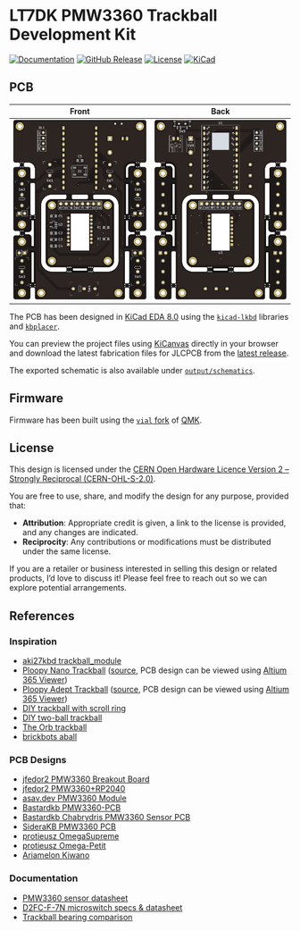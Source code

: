 # LT7DK PMW3360 Trackball Development Kit

[![Documentation](https://img.shields.io/badge/Documentation-Latest-brightgreen?style=for-the-badge&logo=docusaurus&logoColor=white)](https://lambdakb.dev/devices/lt7dk)
[![GitHub Release](https://img.shields.io/github/v/release/lambdakb/trackball-lt7dk?label=Release&style=for-the-badge&logo=github&logoColor=white)](https://github.com/lambdakb/trackball-lt7dk/releases/latest)
[![License](https://img.shields.io/badge/License-CERN--OHL--S--2.0-0099B0?style=for-the-badge&logo=opensourcehardware&logoColor=white)](/LICENSE)
[![KiCad](https://img.shields.io/badge/KiCad-v8-orange?style=for-the-badge&logo=kicad&logoColor=white&logoSize=auto)](https://www.kicad.org/)

## PCB

|    Front     |    Back     |
| :----------: | :---------: |
| ![PCB Front] | ![PCB Back] |

[PCB Front]: output/img/lt7dk-pcb-top.svg
[PCB Back]: output/img/lt7dk-pcb-bottom.svg

The PCB has been designed in [KiCad EDA 8.0](https://www.kicad.org/) using the [`kicad-lkbd`](https://github.com/lambdakb/kicad-lkbd) libraries and [`kbplacer`](https://github.com/adamws/kicad-kbplacer).

You can preview the project files using [KiCanvas](https://kicanvas.org/?github=https%3A%2F%2Fgithub.com%2Flambdakb%2Ftrackball-lt7dk%2Fblob%2Fmain%2Fpcb%2Flk23m-pcb.kicad_pro) directly in your browser and download the latest fabrication files for JLCPCB from the [latest release](https://github.com/lambdakb/keyboard-lk23m/releases/latest/).

The exported schematic is also available under [`output/schematics`](output/schematics/).

## Firmware

Firmware has been built using the [`vial` fork](https://github.com/vial-kb/vial-qmk) of [QMK](https://qmk.fm).

## License

This design is licensed under the [CERN Open Hardware Licence Version 2 – Strongly Reciprocal (CERN-OHL-S-2.0)](https://opensource.org/license/cern-ohl-s).

You are free to use, share, and modify the design for any purpose, provided that:

- **Attribution**: Appropriate credit is given, a link to the license is provided, and any changes are indicated.
- **Reciprocity**: Any contributions or modifications must be distributed under the same license.

If you are a retailer or business interested in selling this design or related products, I’d love to discuss it! Please feel free to reach out so we can explore potential arrangements.

## References

### Inspiration

- [aki27kbd trackball_module](https://github.com/aki27kbd/trackball_module)
- [Ploopy Nano Trackball](https://ploopy.co/nano-trackball/) ([source](https://github.com/ploopyco/nano-trackball), PCB design can be viewed using [Altium 365 Viewer](https://www.altium365.com/viewer/))
- [Ploopy Adept Trackball](https://ploopy.co/adept-trackball/) ([source](https://github.com/ploopyco/adept-trackball), PCB design can be viewed using [Altium 365 Viewer](https://www.altium365.com/viewer/))
- [DIY trackball with scroll ring](https://github.com/jfedor2/scroll-ring-trackball)
- [DIY two-ball trackball](https://github.com/jfedor2/two-ball-trackball)
- [The Orb trackball](https://github.com/dpapavas/orb-trackball)
- [brickbots aball](https://github.com/brickbots/aball)

### PCB Designs

- [jfedor2 PMW3360 Breakout Board](https://github.com/jfedor2/pmw3360-breakout)
- [jfedor2 PMW3360+RP2040](https://github.com/jfedor2/rp2040-pmw3360)
- [asav.dev PMW3360 Module](https://asav.dev/pmw3360/)
- [Bastardkb PMW3360-PCB](https://github.com/Bastardkb/PMW3360-pcb)
- [Bastardkb Chabrydris PMW3360 Sensor PCB](https://github.com/Bastardkb/charybdis-pmw-3360-sensor-pcb)
- [SideraKB PMW3360 PCB](https://github.com/siderakb/pmw3360-pcb)
- [protieusz OmegaSupreme](https://github.com/protieusz/OmegaSupreme)
- [protieusz Omega-Petit](https://github.com/protieusz/Omega-Petit)
- [Ariamelon Kiwano](https://github.com/Ariamelon/Kiwano)

### Documentation

- [PMW3360 sensor datasheet](https://d3s5r33r268y59.cloudfront.net/datasheets/9604/2017-05-07-18-19-11/PMS0058-PMW3360DM-T2QU-DS-R1.50-26092016._20161202173741.pdf)
- [D2FC-F-7N microswitch specs & datasheet](https://www.mouser.fr/ProductDetail/Omron-Electronics/D2FC-F-7N100M?qs=iLKYxzqNS757BGMJVD2IKg%3D%3D)
- [Trackball bearing comparison](https://kbd.news/Trackball-bearing-comparison-1757.html)
